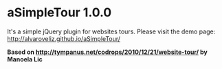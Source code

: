 # aSimpleTour 1.0.0
It's a simple jQuery plugin for websites tours.
Please visit the demo page: http://alvaroveliz.github.io/aSimpleTour/


**Based on http://tympanus.net/codrops/2010/12/21/website-tour/ by Manoela Lic**